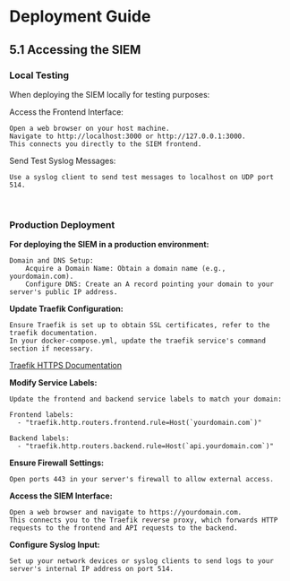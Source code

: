 # Deployment Guide

## 5.1 Accessing the SIEM
### Local Testing

When deploying the SIEM locally for testing purposes:

Access the Frontend Interface:

    Open a web browser on your host machine.
    Navigate to http://localhost:3000 or http://127.0.0.1:3000.
    This connects you directly to the SIEM frontend.

Send Test Syslog Messages:

    Use a syslog client to send test messages to localhost on UDP port 514.
<br>

### Production Deployment

**For deploying the SIEM in a production environment:**

    Domain and DNS Setup:
        Acquire a Domain Name: Obtain a domain name (e.g., yourdomain.com).
        Configure DNS: Create an A record pointing your domain to your server's public IP address.


**Update Traefik Configuration:**

    Ensure Traefik is set up to obtain SSL certificates, refer to the traefik documentation. 
    In your docker-compose.yml, update the traefik service's command section if necessary.

[Traefik HTTPS Documentation](https://doc.traefik.io/traefik/https/overview/)

**Modify Service Labels:**

    Update the frontend and backend service labels to match your domain:

    Frontend labels:
      - "traefik.http.routers.frontend.rule=Host(`yourdomain.com`)"

    Backend labels:
      - "traefik.http.routers.backend.rule=Host(`api.yourdomain.com`)"


**Ensure Firewall Settings:**

    Open ports 443 in your server's firewall to allow external access.

**Access the SIEM Interface:**

    Open a web browser and navigate to https://yourdomain.com.
    This connects you to the Traefik reverse proxy, which forwards HTTP requests to the frontend and API requests to the backend.

**Configure Syslog Input:**

    Set up your network devices or syslog clients to send logs to your server's internal IP address on port 514.


